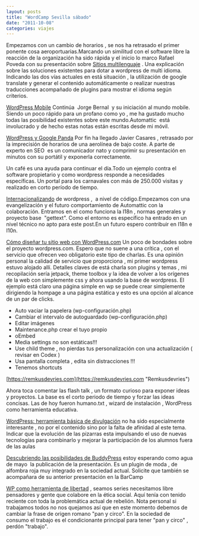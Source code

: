 ```yaml
---
layout: posts
title: "WordCamp Sevilla sábado"
date: "2011-10-08"
categories: viajes
---
```


Empezamos con un cambio de horarios , se nos ha retrasado el primer ponente cosa aeroportuarias.Marcando un similitud con el software libre la reacción de la organización ha sido rápida y el inicio lo marco Rafael Poveda con su presentación sobre [Sitios multilenguaje](https://2011.sevilla.wordcamp.org/session/sitios-multilenguaje-la-asignatura-pendiente-de-wordpress/ "Sitios multilenguaje: la asignatura pendiente de WordPress | Rafael Poveda") . Una explicación sobre las soluciones existentes para dotar a wordpress de multi idioma. Indicando las dos vías actuales en está situación , la utilización de google translate y generar el contenido automáticamente o realizar nuestras traducciones acompañado de plugins para mostrar el idioma según criterios.

[WordPress Mobile](https://2011.sevilla.wordcamp.org/session/wordpress-mobile/ "WordPress Mobile | Jorge Bernal") Continúa  Jorge Bernal  y su iniciación al mundo mobile. Siendo un poco rápido para un profano como yo , me ha gustado mucho todas las posibilidad existentes sobre este mundo.Automattic  está involucrado y de hecho estas notas están escritas desde mi móvil.

[WordPress y Google Panda](https://2011.sevilla.wordcamp.org/session/wordpress-y-google-panda/ "WordPress y Google Panda | Javier Casares") Por fin ha llegado Javier Casares , retrasado por la imprecisión de horarios de una aerolínea de bajo coste. A parte de experto en SEO  es un comunicador nato y comprimir su presentación en minutos con su portátil y exponerla correctamente.

Un café es una ayuda para continuar el día.Todo un ejemplo contra el software propietario y como wordpress responde a necesidades específicas. Un portal para los carnavales con más de 250.000 visitas y realizado en corto período de tiempo.

[Internacionalizando](https://2011.sevilla.wordcamp.org/session/internacionalizando-como-preparar-el-codigo-de-tu-tema-plugin-o-parche-para-su-traduccion/ "Internacionalizando: cómo preparar el código de tu tema, plugin o parche para su traducción | Zé Fontainhas") de wordpress ,  a nivel de código.Empezamos con una evangelización y el futuro comportamiento de Automattic con la colaboración. Entramos en el como funciona la I18n , normas generales y proyecto base  "gettext". Como el entorno es específico ha entrado en un nivel técnico no apto para este post.En un futuro espero contribuir en I18n e I10n.

[Cómo diseñar tu sitio web con WordPress.com](https://2011.sevilla.wordcamp.org/session/como-disenar-tu-sitio-web-con-wordpress-com/ "Cómo diseñar tu sitio web con WordPress.com | Hugo Baeta") Un poco de bondades sobre el proyecto wordpress.com. Espero que no suene a una crítica , con el servicio que ofrecen veo obligatorio este tipo de charlas. Es una opinión personal la calidad de servicio que proporciona , mi primer wordpress estuvo alojado allí. Detalles claves de está charla son plugins y temas , mi recopilación sería jetpack, theme toolbox y la idea de volver a los orígenes de la web con simplemente css y ahora usando la base de wordpress. El ejemplo está claro una página simple en wp se puede crear simplemente dirigiendo la hompage a una página estática y esto es una opción al alcance de un par de clicks.

- Auto vaciar la papelera (wp-configuración.php)
- Cambiar el intervalo de autoguardado (wp-configuración.php)
- Editar imágenes
- Maintenance.php crear el tuyo propio
- oEmbed
- Media settings no son estáticas!!!
- Use child theme , no pierdas tus personalización con una actualización ( revisar en Codex )
- Usa pantalla completa , edita sin distracciones !!!
- Tenemos shortcuts

[https://remkusdevries.com](https://remkusdevries.com "Remkusdevries")

Ahora toca comentar las flash talk , un formato curioso para exponer ideas y proyectos. La base es el corto periodo de tiempo y forzar las ideas concisas. Las de hoy fueron humano.txt , wizard de instalación , WordPress como herramienta educativa.

[WordPress: herramienta básica de divulgación](https://2011.sevilla.wordcamp.org/session/wordpress-herramienta-basica-fomentar-divulgacion-centros-investigacion/ "WordPress: herramienta básica para fomentar la divulgación en centros de investigación | Francisco Javier Carazo Gil") no ha sido especialmente interesante , no por el contenido sino por la falta de afinidad al este tema. Indicar que la evolución de las pizarras esta impulsando el uso de nuevas tecnologías para combinarlo y mejorar la participación de los alumnos fuera de las aulas

[Descubriendo las posibilidades de BuddyPress](https://2011.sevilla.wordcamp.org/administradores-descubriendo-las-posibilidades-de-buddypress-tu-red-social-en-wordpress/ "Descubriendo las posibilidades de BuddyPress: tu red social en WordPress | Rocío Valdivia") estoy esperando como agua de mayo  la publicación de la presentación. Es un plugin de moda , de alfombra roja muy integrado en la sociedad actual. Solicite que también se acompañara de su anterior presentación en la BarCamp

[WP como herramienta de libertad](https://2011.sevilla.wordcamp.org/session/wordpress-como-herramienta-de-libertad/ "WordPress como herramienta de libertad | Amit Kvint") , seamos series necesitamos libre pensadores y gente que colabore en la ética social. Aquí tenía con tenido reciente con toda la problemática actual de rebelión. Nota personal si trabajamos todos no nos quejamos así que en este momento debemos de cambiar la frase de origen romano "pan y circo". En la sociedad de consumo el trabajo es el condicionante principal para tener "pan y circo" , perdón "trabajo".
